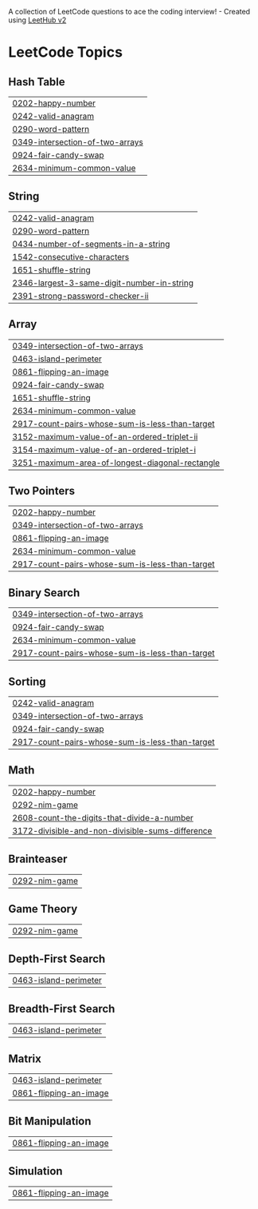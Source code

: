 A collection of LeetCode questions to ace the coding interview! - Created using [LeetHub v2](https://github.com/arunbhardwaj/LeetHub-2.0)
<!---LeetCode Topics Start-->
# LeetCode Topics
## Hash Table
|  |
| ------- |
| [0202-happy-number](https://github.com/jumanahj/Leetcode/tree/master/0202-happy-number) |
| [0242-valid-anagram](https://github.com/jumanahj/Leetcode/tree/master/0242-valid-anagram) |
| [0290-word-pattern](https://github.com/jumanahj/Leetcode/tree/master/0290-word-pattern) |
| [0349-intersection-of-two-arrays](https://github.com/jumanahj/Leetcode/tree/master/0349-intersection-of-two-arrays) |
| [0924-fair-candy-swap](https://github.com/jumanahj/Leetcode/tree/master/0924-fair-candy-swap) |
| [2634-minimum-common-value](https://github.com/jumanahj/Leetcode/tree/master/2634-minimum-common-value) |
## String
|  |
| ------- |
| [0242-valid-anagram](https://github.com/jumanahj/Leetcode/tree/master/0242-valid-anagram) |
| [0290-word-pattern](https://github.com/jumanahj/Leetcode/tree/master/0290-word-pattern) |
| [0434-number-of-segments-in-a-string](https://github.com/jumanahj/Leetcode/tree/master/0434-number-of-segments-in-a-string) |
| [1542-consecutive-characters](https://github.com/jumanahj/Leetcode/tree/master/1542-consecutive-characters) |
| [1651-shuffle-string](https://github.com/jumanahj/Leetcode/tree/master/1651-shuffle-string) |
| [2346-largest-3-same-digit-number-in-string](https://github.com/jumanahj/Leetcode/tree/master/2346-largest-3-same-digit-number-in-string) |
| [2391-strong-password-checker-ii](https://github.com/jumanahj/Leetcode/tree/master/2391-strong-password-checker-ii) |
## Array
|  |
| ------- |
| [0349-intersection-of-two-arrays](https://github.com/jumanahj/Leetcode/tree/master/0349-intersection-of-two-arrays) |
| [0463-island-perimeter](https://github.com/jumanahj/Leetcode/tree/master/0463-island-perimeter) |
| [0861-flipping-an-image](https://github.com/jumanahj/Leetcode/tree/master/0861-flipping-an-image) |
| [0924-fair-candy-swap](https://github.com/jumanahj/Leetcode/tree/master/0924-fair-candy-swap) |
| [1651-shuffle-string](https://github.com/jumanahj/Leetcode/tree/master/1651-shuffle-string) |
| [2634-minimum-common-value](https://github.com/jumanahj/Leetcode/tree/master/2634-minimum-common-value) |
| [2917-count-pairs-whose-sum-is-less-than-target](https://github.com/jumanahj/Leetcode/tree/master/2917-count-pairs-whose-sum-is-less-than-target) |
| [3152-maximum-value-of-an-ordered-triplet-ii](https://github.com/jumanahj/Leetcode/tree/master/3152-maximum-value-of-an-ordered-triplet-ii) |
| [3154-maximum-value-of-an-ordered-triplet-i](https://github.com/jumanahj/Leetcode/tree/master/3154-maximum-value-of-an-ordered-triplet-i) |
| [3251-maximum-area-of-longest-diagonal-rectangle](https://github.com/jumanahj/Leetcode/tree/master/3251-maximum-area-of-longest-diagonal-rectangle) |
## Two Pointers
|  |
| ------- |
| [0202-happy-number](https://github.com/jumanahj/Leetcode/tree/master/0202-happy-number) |
| [0349-intersection-of-two-arrays](https://github.com/jumanahj/Leetcode/tree/master/0349-intersection-of-two-arrays) |
| [0861-flipping-an-image](https://github.com/jumanahj/Leetcode/tree/master/0861-flipping-an-image) |
| [2634-minimum-common-value](https://github.com/jumanahj/Leetcode/tree/master/2634-minimum-common-value) |
| [2917-count-pairs-whose-sum-is-less-than-target](https://github.com/jumanahj/Leetcode/tree/master/2917-count-pairs-whose-sum-is-less-than-target) |
## Binary Search
|  |
| ------- |
| [0349-intersection-of-two-arrays](https://github.com/jumanahj/Leetcode/tree/master/0349-intersection-of-two-arrays) |
| [0924-fair-candy-swap](https://github.com/jumanahj/Leetcode/tree/master/0924-fair-candy-swap) |
| [2634-minimum-common-value](https://github.com/jumanahj/Leetcode/tree/master/2634-minimum-common-value) |
| [2917-count-pairs-whose-sum-is-less-than-target](https://github.com/jumanahj/Leetcode/tree/master/2917-count-pairs-whose-sum-is-less-than-target) |
## Sorting
|  |
| ------- |
| [0242-valid-anagram](https://github.com/jumanahj/Leetcode/tree/master/0242-valid-anagram) |
| [0349-intersection-of-two-arrays](https://github.com/jumanahj/Leetcode/tree/master/0349-intersection-of-two-arrays) |
| [0924-fair-candy-swap](https://github.com/jumanahj/Leetcode/tree/master/0924-fair-candy-swap) |
| [2917-count-pairs-whose-sum-is-less-than-target](https://github.com/jumanahj/Leetcode/tree/master/2917-count-pairs-whose-sum-is-less-than-target) |
## Math
|  |
| ------- |
| [0202-happy-number](https://github.com/jumanahj/Leetcode/tree/master/0202-happy-number) |
| [0292-nim-game](https://github.com/jumanahj/Leetcode/tree/master/0292-nim-game) |
| [2608-count-the-digits-that-divide-a-number](https://github.com/jumanahj/Leetcode/tree/master/2608-count-the-digits-that-divide-a-number) |
| [3172-divisible-and-non-divisible-sums-difference](https://github.com/jumanahj/Leetcode/tree/master/3172-divisible-and-non-divisible-sums-difference) |
## Brainteaser
|  |
| ------- |
| [0292-nim-game](https://github.com/jumanahj/Leetcode/tree/master/0292-nim-game) |
## Game Theory
|  |
| ------- |
| [0292-nim-game](https://github.com/jumanahj/Leetcode/tree/master/0292-nim-game) |
## Depth-First Search
|  |
| ------- |
| [0463-island-perimeter](https://github.com/jumanahj/Leetcode/tree/master/0463-island-perimeter) |
## Breadth-First Search
|  |
| ------- |
| [0463-island-perimeter](https://github.com/jumanahj/Leetcode/tree/master/0463-island-perimeter) |
## Matrix
|  |
| ------- |
| [0463-island-perimeter](https://github.com/jumanahj/Leetcode/tree/master/0463-island-perimeter) |
| [0861-flipping-an-image](https://github.com/jumanahj/Leetcode/tree/master/0861-flipping-an-image) |
## Bit Manipulation
|  |
| ------- |
| [0861-flipping-an-image](https://github.com/jumanahj/Leetcode/tree/master/0861-flipping-an-image) |
## Simulation
|  |
| ------- |
| [0861-flipping-an-image](https://github.com/jumanahj/Leetcode/tree/master/0861-flipping-an-image) |
<!---LeetCode Topics End-->